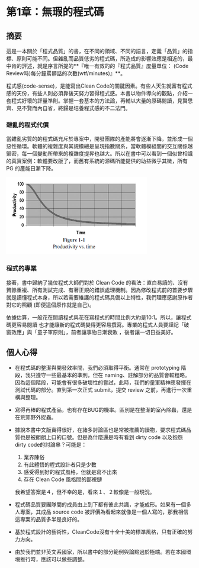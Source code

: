# 第1章：無瑕的程式碼

## 摘要

這是一本關於「程式品質」的書，在不同的領域、不同的語言，定義「品質」的指標、原則可能不同。但雜亂而品質低劣的程式碼，所造成的影響效應是相近的，最中肯的評述，就是序言所提的**『唯一有效的的『程式品質』度量單位： \(Code Review時\)每分鐘罵髒話的次數\(wtf/minutes\)』**。

程式感\(code-sense\)，是能寫出Clean Code的關鍵因素。有些人天生就富有程式感的天份，有些人則必須靠後天努力習得程式感。本書以物件導向的觀點，介紹一套程式好壞的評量準則。掌握一套基本的方法論，再輔以大量的原碼閱讀，見賢思齊、見不賢而內自省，終歸是培養程式感的不二法門。

### 雜亂的程式代價

當雜亂劣質的的程式碼充斥於專案中，開發團隊的產能將會逐漸下降，並形成一個惡性循環。軟體的複雜度與其規模總是呈現指數關系，當軟體模組間的交互關係越緊密，每一個變動所帶來的複雜度提昇也越大。所以在書中可以看到一個似曾相識的真實案例：軟體要改版了，而舊有系統的源碼所能提供的助益微乎其微，所有 PG 的產能日漸下降。

![](/clean-code/img/ch01-1.png)

### 程式的專業

接著，書中歸納了幾位程式大師們對於 Clean Code 的看法：直白易讀的、沒有贅餘重複、所有測試完成、有著正規的錯誤處理機制。因為修改程式前的首要步驟就是讀懂程式本身，所以若需要維護的程式碼具備以上特性，我們理應感謝原作者對它的照顧 \(即便這個原作就是自己\)。

依據估算，一般花在閱讀程式與花在寫程式的時間比例大約是10:1。所以，讓程式碼更容易閱讀 也才能讓新的程式碼變得更容易撰寫。專業的程式人員要謹記「破窗效應」與「童子軍原則」，前者讓事物日漸衰敗 ，後者讓一切日益美好。

## 個人心得

* 在程式碼的整潔與開發效率間，我們必須取得平衡。通常在 prototyping 階段，我只遵守一些最基本的準則，但在 naming、註解部分的品質會較粗略。因為這個階段，可能會有很多破壞性的嘗試，此時，我們的童軍精神應發揮在測試代碼的部分。直到第一次正式 submit，提交 review 之前，再進行一次重構與整理。

* 寫得再棒的程式產品，也有存在BUG的機率。區別是在整潔的室內除蟲，還是在荒郊野外捉蟲。

* 據說本書中文版賣得很好，在諸多討論區也是常被推薦的讀物，要求程式碼品質也是被朗朗上口的口號。但是為什麼還是時有看到 dirty code 以及抱怨 dirty code的討論串？可能是：  
  1. 業界陳俗  
  2. 有此體悟的程式設計者只是少數  
  3. 感受得到好的程式風格，但就是寫不出來  
  4. 存在 Clean Code 風格間的鄙視鏈

  我希望答案是４，但不幸的是，看來１、２較像是一般現況。

* 程式碼品質要團隊間的成員由上到下都有彼此共識，才能成形。如果有一個多人專案，其成品 source code 被評價為看起來就像是一個人寫的，那我相信這專案的品質多半是良好的。

* 基於程式設計的藝術性，CleanCode沒有十全十美的標準風格，只有正確的努力方向。

* 由於我們並非英文系國家，所以書中的部分範例與論點過於極端。若在本國環境推行時，應該可以做些調整。



